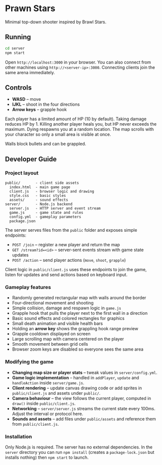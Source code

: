 # Prawn Stars

Minimal top-down shooter inspired by Brawl Stars.

## Running

```bash
cd server
npm start
```

Open `http://localhost:3000` in your browser. You can also connect from other machines using `http://<server-ip>:3000`. Connecting clients join the same arena immediately.

## Controls

- **WASD** – move
- **IJKL** – shoot in the four directions
- **Arrow keys** – grapple hook

Each player has a limited amount of HP (10 by default). Taking damage reduces HP by 1. Killing another player heals you, but HP never exceeds the maximum. Dying respawns you at a random location. The map scrolls with your character so only a small area is visible at once.

Walls block bullets and can be grappled.

## Developer Guide

### Project layout

```
public/       - client side assets
  index.html  - main game page
  client.js   - browser logic and drawing
  style.css   - basic styles
  assets/     - sound effects
server/       - Node.js backend
  server.js   - HTTP server and event stream
  game.js     - game state and rules
  config.yml  - gameplay parameters
  package.json
```

The server serves files from the `public` folder and exposes simple endpoints:

- `POST /join` – register a new player and return the map
- `GET /stream?id=<id>` – server-sent events stream with game state updates
- `POST /action` – send player actions (`move`, `shoot`, `grapple`)

Client logic in `public/client.js` uses these endpoints to join the game, listen for updates and send actions based on keyboard input.

### Gameplay features

- Randomly generated rectangular map with walls around the border
- Four-directional movement and shooting
- Simple collision, damage and respawn logic in `game.js`
- Grapple hook that pulls the player next to the first wall in a direction
- Basic sound effects and colored rectangles for graphics
- Small death animation and visible health bars
- Holding an **arrow key** shows the grappling hook range preview
- Grapple cooldown displayed on screen
- Large scrolling map with camera centered on the player
- Smooth movement between grid cells
- Browser zoom keys are disabled so everyone sees the same area

### Modifying the game

- **Changing map size or player stats** – tweak values in `server/config.yml`.
- **Game logic implementation** – handled in `addPlayer`, `update` and `handleAction` inside `server/game.js`.
- **Client rendering** – update canvas drawing code or add sprites in `public/client.js` and assets under `public/`.
- **Camera behaviour** – the view follows the current player, computed in `draw()` inside `public/client.js`.
- **Networking** – `server/server.js` streams the current state every 100ms. Adjust the interval or protocol here.
- **Sounds and assets** – add files under `public/assets` and reference them from `public/client.js`.

### Installation

Only Node.js is required. The server has no external dependencies. In the `server` directory you can run `npm install` (creates a `package-lock.json` but installs nothing) then `npm start` to launch.

